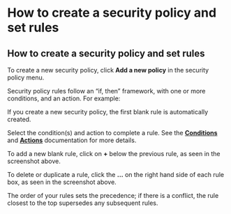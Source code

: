 # How to create a security policy and set rules

##  How to create a security policy and set rules 

To create a new security policy, click **Add a new policy** in the security policy menu. 

Security policy rules follow an “if, then” framework, with one or more conditions, and an action. For example:

If you create a new security policy, the first blank rule is automatically created.

Select the condition\(s\) and action to complete a rule. See the [**Conditions**](https://support.snyk.io/hc/en-us/articles/360014476597) and [**Actions**](https://support.snyk.io/hc/en-us/articles/360014571438) documentation for more details.

To add a new blank rule, click on **+** below the previous rule, as seen in the screenshot above.

To delete or duplicate a rule, click the **…** on the right hand side of each rule box, as seen in the screenshot above.

The order of your rules sets the precedence; if there is a conflict, the rule closest to the top supersedes any subsequent rules. 

